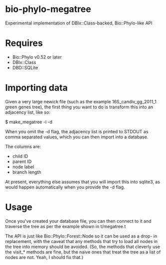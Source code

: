 bio-phylo-megatree
==================

Experimental implementation of DBIx::Class-backed, Bio::Phylo-like API

Requires
========
* Bio::Phylo v0.52 or later
* DBIx::Class
* DBD::SQLite

Importing data
==============
Given a very large newick file (such as the example 16S_candiv_gg_2011_1
green genes tree), the first thing you want to do is transform this into
an adjacency list, like so:

$ make_megatree -i <tree file> -d <db to create>

When you omit the -d flag, the adjacency list is printed to STDOUT as
comma separated values, which you can then import into a database. 

The columns are:
- child ID
- parent ID
- node label
- branch length

At present, everything else assumes that you will import this into sqlite3,
as would happen automatically when you provide the -d flag.

Usage
=====
Once you've created your database file, you can then connect to it and 
traverse the tree as per the example shown in t/megatree.t

The API is just like Bio::Phylo::Forest::Node so it can be used as a drop-
in replacement, with the caveat that any methods that try to load all nodes
in the tree into memory should be avoided. (So, the methods that cleverly
use the visit_* methods are fine, but the naive ones that treat the tree
as a list of nodes are not. Yeah, I should fix that.)
